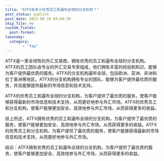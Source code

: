 ```yaml
---
title: "ATFX有多少优秀员工和遍布全球的分支机构？"
post_status: publish
post_date: 2023-08-10 03:04:39
skip_file: no
custom_fields: 
  post-format: 
taxonomy:
  category:
        - "faq"
---
```


ATFX是一家全球性的外汇交易商，拥有优秀的员工和遍布全球的分支机构。ATFX的员工团队由专业的外汇交易专家组成，他们拥有丰富的经验和知识，能够为客户提供最优质的服务。ATFX的分支机构遍布全球，包括欧洲、亚洲、非洲和拉丁美洲等地区。ATFX的分支机构拥有专业的团队，能够为客户提供最优质的服务，并且能够提供最新的市场信息和技术支持。

ATFX的优秀员工和遍布全球的分支机构，为客户提供了最优质的服务，使客户能够获得最新的市场信息和技术支持，从而更好地参与外汇市场。ATFX的优秀员工和分支机构，使客户能够更加安全、高效地参与外汇市场，从而获得更多的收益。

综上所述，ATFX拥有优秀的员工和遍布全球的分支机构，为客户提供了最优质的服务，使客户能够更加安全、高效地参与外汇市场，从而获得更多的收益。ATFX的优秀员工和分支机构，为客户提供了最优质的服务，使客户能够获得最新的市场信息和技术支持，从而更好地参与外汇市场。

结论：ATFX拥有优秀的员工和遍布全球的分支机构，为客户提供了最优质的服务，使客户能够更加安全、高效地参与外汇市场，从而获得更多的收益。
